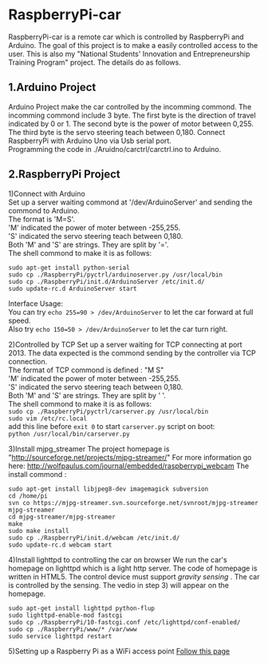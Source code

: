 RaspberryPi-car
===============
RaspberryPi-car is a remote car which is controlled by RaspberryPi and Arduino. The goal of this project is to make a easily controlled access to the user. This is also my "National Students' Innovation and Entrepreneurship Training Program" project. The details do as follows. 

1.Arduino Project
-----------------
Arduino Project make the car controlled by the incomming commond. The incomming commond include 3 byte. The first byte is the direction of travel indicated by 0 or 1. The second byte is the power of motor between 0,255. The third byte is the servo steering teach between 0,180.
Connect RaspberryPi with Arduino Uno via Usb serial port.  
Programming the code in ./Aruidno/carctrl/carctrl.ino to Arduino.  

2.RaspberryPi Project
---------------------

1)Connect with Arduino  
Set up a server waiting commond at '/dev/ArduinoServer' and sending the commond to Arduino.   
The format is 'M=S'.   
'M' indicated the power of moter between -255,255.  
'S' indicated the servo steering teach between 0,180.  
Both 'M' and 'S' are strings. They are split by '='.  
The shell commond to make it is as follows:  
```
sudo apt-get install python-serial
sudo cp ./RaspberryPi/pyctrl/arduinoserver.py /usr/local/bin
sudo cp ./RaspberryPi/init.d/ArduinoServer /etc/init.d/
sudo update-rc.d ArduinoServer start 
```
Interface Usage:  
You can try `echo 255=90 > /dev/ArduinoServer` to let the car forward at full speed.   
Also try `echo 150=50 > /dev/ArduinoServer` to let the car turn right.  

2)Controlled by TCP
Set up a server waiting for TCP connecting at port 2013. The data expected is the commond sending by the controller via TCP connection.   
The format of TCP commond is defined : "M S"   
'M' indicated the power of moter between -255,255.  
'S' indicated the servo steering teach between 0,180.  
Both 'M' and 'S' are strings. They are split by ' '.  
The shell commond to make it is as follows:  
`sudo cp ./RaspberryPi/pyctrl/carserver.py /usr/local/bin`  
`sudo vim /etc/rc.local`  
add this line before `exit 0` to start `carserver.py` script on boot:  
`python /usr/local/bin/carserver.py`

3)Install mjpg_streamer
The project homepage is "http://sourceforge.net/projects/mjpg-streamer/"
For more information go here: http://wolfpaulus.com/journal/embedded/raspberrypi_webcam
The install commond :
```
sudo apt-get install libjpeg8-dev imagemagick subversion
cd /home/pi
svn co https://mjpg-streamer.svn.sourceforge.net/svnroot/mjpg-streamer mjpg-streamer
cd mjpg-streamer/mjpg-streamer
make
sudo make install
sudo cp ./RaspberryPi/init.d/webcam /etc/init.d/ 
sudo update-rc.d webcam start 
```

4)Install lighttpd to controlling the car on browser
We run the car's homepage on lighttpd which is a light http server.
The code of homepage is written in HTML5. 
The control device must support *gravity sensing* .  The car is controlled by the sensing.
The vedio in step 3) will appear on the homepage. 
```
sudo apt-get install lighttpd python-flup
sudo lighttpd-enable-mod fastcgi
sudo cp ./RaspberryPi/10-fastcgi.conf /etc/lighttpd/conf-enabled/
sudo cp ./RaspberryPi/www/* /var/www
sudo service lighttpd restart
```
5)Setting up a Raspberry Pi as a WiFi access point
[Follow this page](http://learn.adafruit.com/setting-up-a-raspberry-pi-as-a-wifi-access-point/overview)

